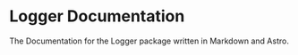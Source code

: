 # Logger Documentation

The Documentation for the Logger package written in Markdown and Astro.




